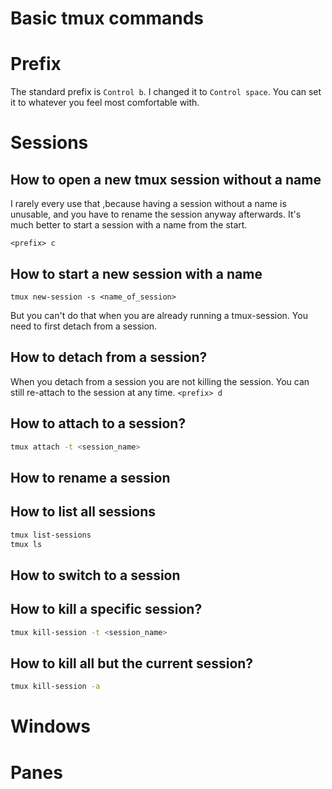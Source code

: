 # Basic tmux commands

# Prefix

The standard prefix is `Control b`. I changed it to `Control space`. You can
set it to whatever you feel most comfortable with.

# Sessions

## How to open a new tmux session without a name

I rarely every use that ,because having a session without a name is unusable,
and you have to rename the session anyway afterwards. It's much better to
start a session with a name from the start.

`<prefix> c`

## How to start a new session with a name

`tmux new-session -s <name_of_session>`

<!-- TODO: fix -->

But you can't do that when you are already running a tmux-session.
You need to first detach from a session.

## How to detach from a session?

When you detach from a session you are not killing the session.
You can still re-attach to the session at any time.
`<prefix> d`

## How to attach to a session?

```bash
tmux attach -t <session_name>
```

## How to rename a session

## How to list all sessions

```bash
tmux list-sessions
tmux ls
```

## How to switch to a session

## How to kill a specific session?

```bash
tmux kill-session -t <session_name>
```

## How to kill all but the current session?

```bash
tmux kill-session -a
```

# Windows

# Panes
